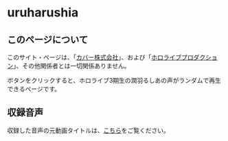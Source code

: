 # uruharushia

## このページについて
このサイト・ページは、「[カバー株式会社](https://cover-corp.com)」、および「[ホロライブプロダクション](https://hololive.hololivepro.com)」、その他関係者とは一切関係ありません。

ボタンをクリックすると、ホロライブ3期生の潤羽るしあの声がランダムで再生できるページです。

## 収録音声
収録した音声の元動画タイトルは、[こちら](src/audio/README.md)をご覧ください。